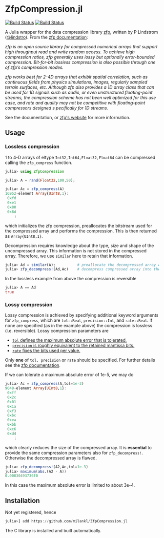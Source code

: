 # ZfpCompression.jl

[![Build Status](https://travis-ci.com/milankl/ZfpCompression.jl.svg?branch=master)](https://travis-ci.com/milankl/ZfpCompression.jl)
[![Build Status](https://ci.appveyor.com/api/projects/status/github/milankl/ZfpCompression.jl?svg=true)](https://ci.appveyor.com/project/milankl/ZfpCompression-jl)

A Julia wrapper for the data compression library [zfp](https://github.com/LLNL/zfp),
written by P Lindstrom ([@lindstro](https://github.com/lindstro)). 
From the [zfp documentation](https://zfp.readthedocs.io/en/release0.5.5/):

*zfp is an open source library for compressed numerical arrays that support high
throughput read and write random access. To achieve high compression ratios, zfp
generally uses lossy but optionally error-bounded compression. Bit-for-bit lossless
compression is also possible through one of zfp’s compression modes.*

*zfp works best for 2-4D arrays that exhibit spatial correlation, such as
continuous fields from physics simulations, images, regularly sampled terrain
surfaces, etc. Although zfp also provides a 1D array class that can be used for
1D signals such as audio, or even unstructured floating-point streams, the
compression scheme has not been well optimized for this use case, and rate and
quality may not be competitive with floating-point compressors designed s
pecifically for 1D streams.*

See the documentation, or [zfp's website](https://computing.llnl.gov/projects/floating-point-compression)
for more information.

## Usage
### Lossless compression

1 to 4-D arrays of eltype `Int32,Int64,Float32,Float64` can be compressed calling
the `zfp_compress` function.

```julia
julia> using ZfpCompression

julia> A = rand(Float32,100,50);

julia> Ac = zfp_compress(A)
16952-element Array{UInt8,1}:
 0xfd
 0xe1
 0x80
 0x8d
    ⋮
```
which initializes the zfp compression, preallocates the bitstream used for
the compressed array and performs the compression. This is then returned
as `Array{UInt8,1}`.

Decompression requires knowledge about the type, size and shape of the uncompressed array.
This information is not stored in the compressed array. Therefore, we use `similar` here to
retain that information.

```julia
julia> Ad = similar(A);          # preallocate the decompressed array Ad
julia> zfp_decompress!(Ad,Ac)    # decompress compressed array into the decompressed array
```
In the lossless example from above the compression is reversible
```julia
julia> A == Ad
true
```

### Lossy compression

Lossy compression is achieved by specifying additional keyword arguments
for `zfp_compress`, which are `tol::Real`, `precision::Int`, and `rate::Real`.
If none are specified (as in the example above) the compression is lossless
(i.e. reversible). Lossy compression parameters are

- [`tol` defines the maximum absolute error that is tolerated.](https://zfp.readthedocs.io/en/release0.5.5/modes.html#fixed-accuracy-mode)
- [`precision` is roughly equivalent to the retained mantissa bits.](https://zfp.readthedocs.io/en/release0.5.5/modes.html#fixed-precision-mode)
- [`rate` fixes the bits used per value.](https://zfp.readthedocs.io/en/release0.5.5/modes.html#fixed-rate-mode)

Only **one** of `tol, precision` or `rate` should be specified. For further details
see the [zfp documentation](https://zfp.readthedocs.io/en/release0.5.5/modes.html#compression-modes).

If we can tolerate a maximum absolute error of 1e-5, we may do
```julia
julia> Ac = zfp_compress(A,tol=1e-3)
9048-element Array{UInt8,1}:
 0xff
 0x2c
 0x01
 0x1a
 0xf3
 0xbc
 0xea
 0xbb
 0xc6
 0xd4
    ⋮
```
which clearly reduces the size of the compressed array. It is **essential**
to provide the same compression parameters also for `zfp_decompress!`. Otherwise
the decompressed array is flawed.
```julia
julia> zfp_decompress!(A2,Ac,tol=1e-3)
julia> maximum(abs.(A2 - A))
0.00030493736f0
```
In this case the maximum absolute error is limited to about 3e-4.

## Installation

Not yet registered, hence

```julia
julia>] add https://github.com/milankl/ZfpCompression.jl
```
The C library is installed and built automatically.
